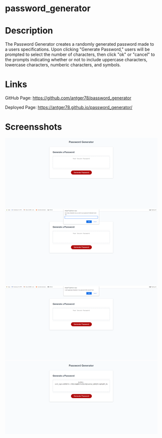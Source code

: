 # password_generator

# Description
The Password Generator creates a randomly generated password made to a users specifications.  Upon clicking "Generate Password," users will be prompted to select the number of characters, then click "ok" or "cancel" to the prompts indicating whether or not to include uppercase characters, lowercase characters, numberic characters, and symbols. 

# Links
GitHub Page: https://github.com/antger78/password_generator

Deployed Page: https://antger78.github.io/password_generator/

# Screensshots
![Screenshot1](https://github.com/antger78/password_generator/blob/main/assets/Homepage.png?raw=true)
![Screenshot2](https://github.com/antger78/password_generator/blob/main/assets/Promptnumberofcharacters.png?raw=true)
![Screenshot3](https://github.com/antger78/password_generator/blob/main/assets/Promptyesorno.png?raw=true)
![Screenshot4](https://github.com/antger78/password_generator/blob/main/assets/Password.png?raw=true)
